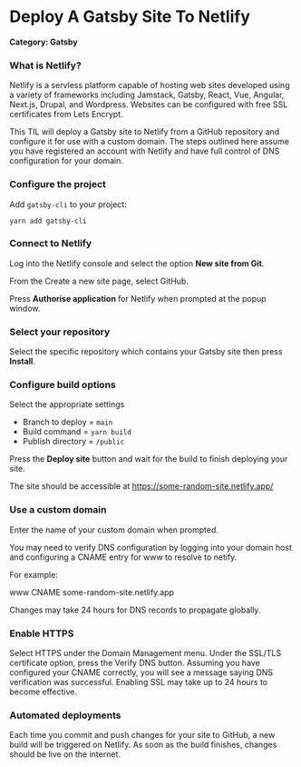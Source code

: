 # Deploy A Gatsby Site To Netlify

__Category: Gatsby__

### What is Netlify?

Netlify is a servless platform capable of hosting web sites developed using a variety of frameworks including Jamstack, Gatsby, React, Vue, Angular, Next.js, Drupal, and Wordpress.  Websites can be configured with free SSL certificates from Lets Encrypt.

This TIL will deploy a Gatsby site to Netlify from a GitHub repository and configure it for use with a custom domain. The steps outlined here assume you have registered an account with Netlify and have full control of DNS configuration for your domain.

### Configure the project

Add `gatsby-cli` to your project:

```shell
yarn add gatsby-cli
```

### Connect to Netlify

Log into the Netlify console and select the option __New site from Git__. 

From the Create a new site page, select GitHub.

Press __Authorise application__ for Netlify when prompted at the popup window.

### Select your repository

Select the specific repository which contains your Gatsby site then press __Install__.

### Configure build options

Select the appropriate settings

* Branch to deploy = `main`
* Build command = `yarn build`
* Publish directory = `/public`

Press the __Deploy site__ button and wait for the build to finish deploying your site.

The site should be accessible at https://some-random-site.netlify.app/

### Use a custom domain

Enter the name of your custom domain when prompted.

You may need to verify DNS configuration by logging into your domain host and configuring a CNAME entry for www to resolve to netify.

For example:

www CNAME some-random-site.netlify.app

Changes may take 24 hours for DNS records to propagate globally.

### Enable HTTPS

Select HTTPS under the Domain Management menu. Under the SSL/TLS certificate option, press the Verify DNS button. Assuming you have configured your CNAME correctly, you will see a message saying DNS verification was successful. Enabling SSL may take up to 24 hours to become effective.

### Automated deployments

Each time you commit and push changes for your site to GitHub, a new build will be triggered on Netlify. As soon as the build finishes, changes should be live on the internet.
